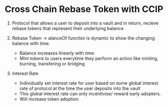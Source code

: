 # Cross Chain Rebase Token with CCIP

1. Protocol that allows a user to deposit into a vault and in return, recieve rebase tokens that represent their underlying balance

2. Rebase Token -> alanceOf function is dynamic to show the changing balance with time.
   - Balance increases linearly with time
   - Mint tokens to users everytime they perform an action like minting, burning, transfering or bridging
3. Interest Rate
   - Individually set interest rate for user based on some global interest rate of protocol at the time the user deposits into the vault
   - This global interest rate can only incentivise/ reward early adopters.
   - Will increase token adoption
